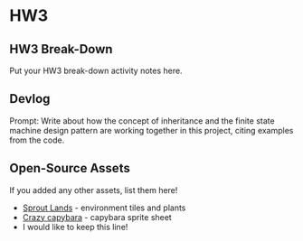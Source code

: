 # HW3
## HW3 Break-Down
Put your HW3 break-down activity notes here.

## Devlog
Prompt: Write about how the concept of inheritance and the finite state machine design pattern are working together in this project, citing examples from the code. 

## Open-Source Assets
If you added any other assets, list them here!
- [Sprout Lands](https://cupnooble.itch.io/sprout-lands-asset-pack) - environment tiles and plants
- [Crazy capybara](https://angelkx.itch.io/crazy-capybara) - capybara sprite sheet
- I would like to keep this line!